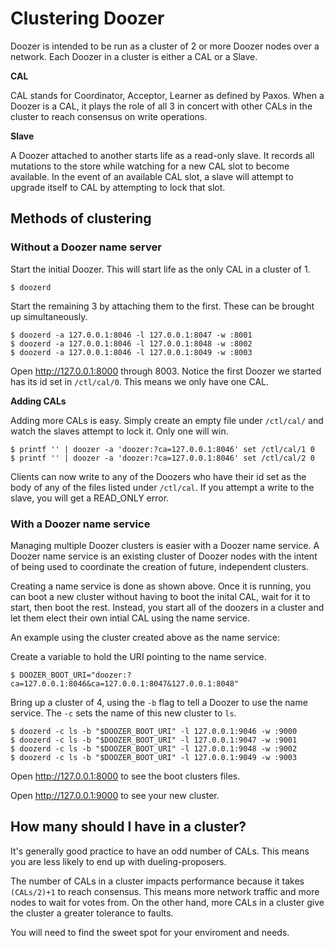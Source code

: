 # Clustering Doozer

Doozer is intended to be run as a cluster of 2 or more Doozer nodes over a
network.  Each Doozer in a cluster is either a CAL or a Slave.

**CAL**

CAL stands for Coordinator, Acceptor, Learner as defined by Paxos.  When a
Doozer is a CAL, it plays the role of all 3 in concert with other CALs in the
cluster to reach consensus on write operations.

**Slave**

A Doozer attached to another starts life as a read-only slave.  It records all
mutations to the store while watching for a new CAL slot to become
available.  In the event of an available CAL slot, a slave will attempt to
upgrade itself to CAL by attempting to lock that slot.

## Methods of clustering

### Without a Doozer name server

Start the initial Doozer.  This will start life as the only CAL in a cluster of
1.

    $ doozerd

Start the remaining 3 by attaching them to the first.  These can be brought up
simultaneously.

    $ doozerd -a 127.0.0.1:8046 -l 127.0.0.1:8047 -w :8001
    $ doozerd -a 127.0.0.1:8046 -l 127.0.0.1:8048 -w :8002
    $ doozerd -a 127.0.0.1:8046 -l 127.0.0.1:8049 -w :8003

Open http://127.0.0.1:8000 through 8003.  Notice the first Doozer we
started has its id set in `/ctl/cal/0`.  This means we only have one CAL.

**Adding CALs**

Adding more CALs is easy.  Simply create an empty file under `/ctl/cal/` and
watch the slaves attempt to lock it.  Only one will win.

    $ printf '' | doozer -a 'doozer:?ca=127.0.0.1:8046' set /ctl/cal/1 0
    $ printf '' | doozer -a 'doozer:?ca=127.0.0.1:8046' set /ctl/cal/2 0

Clients can now write to any of the Doozers who have their id set as the body of any
of the files listed under `/ctl/cal`.  If you attempt a write to the slave, you
will get a READ_ONLY error.

### With a Doozer name service

Managing multiple Doozer clusters is easier with a Doozer name service.  A
Doozer name service is an existing cluster of Doozer nodes with the intent of
being used to coordinate the creation of future, independent clusters.

Creating a name service is done as shown above.  Once it is running, you can
boot a new cluster without having to boot the inital CAL, wait for it to start,
then boot the rest.  Instead, you start all of the doozers in a cluster and let
them elect their own intial CAL using the name service.

An example using the cluster created above as the name service:

Create a variable to hold the URI pointing to the name service.

    $ DOOZER_BOOT_URI="doozer:?ca=127.0.0.1:8046&ca=127.0.0.1:8047&127.0.0.1:8048"

Bring up a cluster of 4, using the `-b` flag to tell a Doozer to use the name
service.  The `-c` sets the name of this new cluster to `ls`.

    $ doozerd -c ls -b "$DOOZER_BOOT_URI" -l 127.0.0.1:9046 -w :9000
    $ doozerd -c ls -b "$DOOZER_BOOT_URI" -l 127.0.0.1:9047 -w :9001
    $ doozerd -c ls -b "$DOOZER_BOOT_URI" -l 127.0.0.1:9048 -w :9002
    $ doozerd -c ls -b "$DOOZER_BOOT_URI" -l 127.0.0.1:9049 -w :9003


Open http://127.0.0.1:8000 to see the boot clusters files.

Open http://127.0.0.1:9000 to see your new cluster.

## How many should I have in a cluster?

It's generally good practice to have an odd number of CALs.  This means you
are less likely to end up with dueling-proposers.

The number of CALs in a cluster impacts performance because it takes
`(CALs/2)+1` to reach consensus.  This means more network traffic and more nodes
to wait for votes from.  On the other hand, more CALs in a cluster give the
cluster a greater tolerance to faults.

You will need to find the sweet spot for your enviroment and needs.
